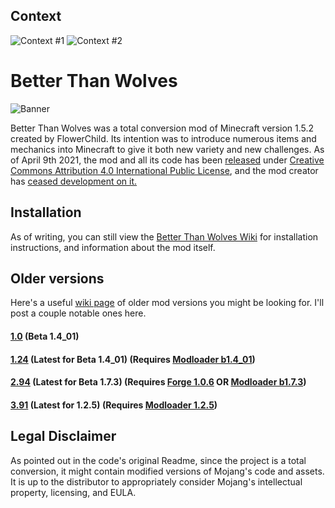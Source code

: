 ## Context
![Context #1](https://github.com/MoleMad/BetterThanWolves/raw/master/docs/img/origins1.PNG)
![Context #2](https://github.com/MoleMad/BetterThanWolves/raw/master/docs/img/origins2.png)

# Better Than Wolves
![Banner](https://github.com/MoleMad/BetterThanWolves/raw/master/docs/img/thumbnail.png)

Better Than Wolves was a total conversion mod of Minecraft version 1.5.2 created by FlowerChild.
Its intention was to introduce numerous items and mechanics into Minecraft to give it both
new variety and new challenges. As of April 9th 2021, the mod and all its code has been [released](http://www.sargunster.com/btwforum/viewtopic.php?f=12&t=9863&p=158404)
under [Creative Commons Attribution 4.0 International Public License](https://creativecommons.org/licenses/by/4.0/),
and the mod creator has [ceased development on it.](http://www.sargunster.com/btwforum/viewtopic.php?f=3&t=9864&p=158405)

## Installation
As of writing, you can still view the [Better Than Wolves Wiki](http://www.sargunster.com/btw/index.php?title=Installation)
for installation instructions, and information about the mod itself.

## Older versions
Here's a useful [wiki page](http://sargunster.com/btw/index.php?title=Versions) of older mod versions you might be looking for. I'll post a couple notable ones here.
#### [1.0](https://www.mediafire.com/file/fsolaq1oos11s7y/BTWMod1-0.zip/file) (Beta 1.4_01)
#### [1.24](http://www.mediafire.com/file/pk95icdei38ud1z/BTWMod1-24.zip/file) (Latest for Beta 1.4_01) (Requires [Modloader b1.4_01](https://www.mediafire.com/file/6dg1bcw92s93r9a/ModLoader_B1.4_01.zip/file))
#### [2.94](http://www.mediafire.com/file/jdx0m7nrrarkmy1/BTWMod2-94.zip/file) (Latest for Beta 1.7.3) (Requires [Forge 1.0.6](https://sourceforge.net/projects/minecraftforge/files/1.0.6/) OR [Modloader b1.7.3](https://www.mediafire.com/file/vb5bq3aoitdkgx8/ModLoader_B1.7.3.zip/file))
#### [3.91](https://www.mediafire.com/file/5955vc7ccbkvc13/BTWMod3-91.zip/file) (Latest for 1.2.5) (Requires [Modloader 1.2.5](https://mcarchive.net/mods/modloader?gvsn=1.2.5))


## Legal Disclaimer
As pointed out in the code's original Readme, since the project is a total conversion, it might contain modified versions of
Mojang's code and assets. It is up to the distributor to appropriately consider Mojang's intellectual property, licensing, and EULA.

